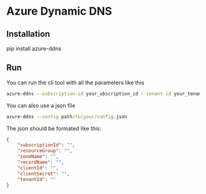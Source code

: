 # Azure Dynamic DNS

## Installation

pip install azure-ddns

## Run

You can run the cli tool with all the parameters like this

```cmd
azure-ddns --subscription-id your_ubscription_id --tenant-id your_tenant_id --client-id your_client_id --client-secret your_client_secret --resource-group your_ressource_group_name --zone your_zone_name --record your_record-name
```

You can also use a json file

```cmd
azure-ddns --config path/to/your/config.json
```

The json should be formated like this:

```json
{
    "subscriptionId": "",
    "resourceGroup": "",
    "zoneName": "",
    "recordName": "",
    "clientId": "",
    "clientSecret": "",
    "tenantId": ""
}
```